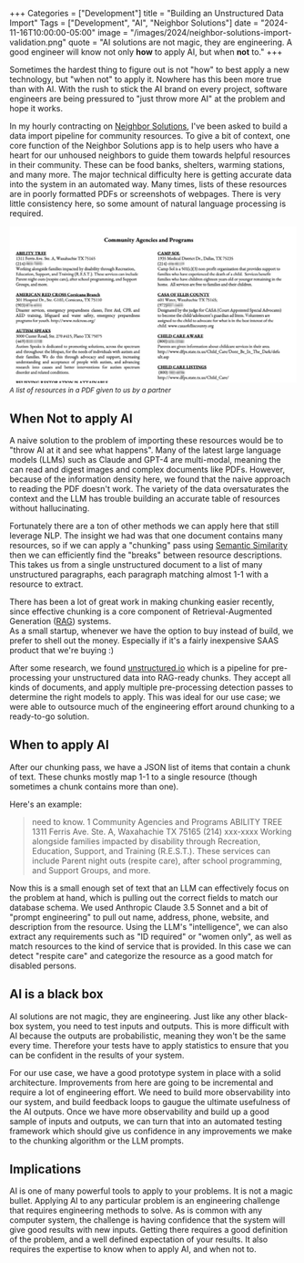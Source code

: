 +++
Categories = ["Development"]
title = "Building an Unstructured Data Import"
Tags = ["Development", "AI", "Neighbor Solutions"]
date = "2024-11-16T10:00:00-05:00"
image = "/images/2024/neighbor-solutions-import-validation.png"
quote = "AI solutions are not magic, they are engineering.  A good engineer will know not only **how** to apply AI, but when **not** to."
+++

Sometimes the hardest thing to figure out is not "how" to best apply a new technology, but "when not" to apply it.
Nowhere has this been more true than with AI.  With the rush to stick the AI brand on every project, software engineers
are being pressured to "just throw more AI" at the problem and hope it works.

In my hourly contracting on [Neighbor Solutions](https://neighbor.solutions/), I've been asked to build a data import
pipeline for community resources.  To give a bit of context, one core function of the Neighbor Solutions app is to
help users who have a heart for our unhoused neighbors to guide them towards helpful resources in their community.  These
can be food banks, shelters, warming stations, and many more.  The major technical difficulty here is getting accurate
data into the system in an automated way.  Many times, lists of these resources are in poorly formatted PDFs or screenshots
of webpages.  There is very little consistency here, so some amount of natural language processing is required.

![Image of a PDF containing unstructured resources](/images/2024/neighbor-solutions-resources.png)
<small><em>A list of resources in a PDF given to us by a partner</em></small>

## When Not to apply AI

A naive solution to the problem of importing these resources would be to "throw AI at it and see what happens".  Many
of the latest large language models (LLMs) such as Claude and GPT-4 are multi-modal, meaning the can read and digest
images and complex documents like PDFs.  However, because of the information density here, we found that the naive
approach to reading the PDF doesn't work.  The variety of the data oversaturates the context and the LLM has trouble
building an accurate table of resources without hallucinating.

Fortunately there are a ton of other methods we can apply here that still leverage NLP.  The insight we had was
that one document contains many resources, so if we can apply a "chunking" pass using [Semantic Similarity](https://en.wikipedia.org/wiki/Semantic_similarity)
then we can efficiently find the "breaks" between resource descriptions.  This takes us from a single unstructured
document to a list of many unstructured paragraphs, each paragraph matching almost 1-1 with a resource to extract.

There has been a lot of great work in making chunking easier recently, since effective chunking is a core component of
Retrieval-Augmented Generation ([RAG](https://aws.amazon.com/what-is/retrieval-augmented-generation/)) systems.   
As a small startup, whenever we have the option to buy instead of build, we prefer to shell out the money.  Especially
if it's a fairly inexpensive SAAS product that we're buying :)

After some research, we found [unstructured.io](https://unstructured.io/) which is a pipeline for pre-processing your
unstructured data into RAG-ready chunks.  They accept all kinds of documents, and apply multiple pre-processing
detection passes to determine the right models to apply.  This was ideal for our use case; we were able to outsource
much of the engineering effort around chunking to a ready-to-go solution.

## When to apply AI

After our chunking pass, we have a JSON list of items that contain a chunk of text.  These chunks mostly map 1-1 to
a single resource (though sometimes a chunk contains more than one).

Here's an example:

> need to know.
> 1
> Community Agencies and Programs
> ABILITY TREE
> 1311 Ferris Ave. Ste. A, Waxahachie TX 75165
> (214) xxx-xxxx
> Working alongside families impacted by disability through Recreation, Education, Support, and Training (R.E.S.T.). These services can include Parent night outs (respite care), after school programming, and Support Groups, and more.

Now this is a small enough set of text that an LLM can effectively focus on the problem at hand, which is pulling out
the correct fields to match our database schema.  We used Anthropic Claude 3.5 Sonnet and a bit of "prompt engineering"
to pull out name, address, phone, website, and description from the resource.  Using the LLM's "intelligence", we can
also extract any requirements such as "ID required" or "women only", as well as match resources to the kind of service
that is provided.  In this case we can detect "respite care" and categorize the resource as a good match for disabled
persons.

## AI is a black box

AI solutions are not magic, they are engineering.  Just like any other black-box system, you need to test inputs and
outputs.  This is more difficult with AI because the outputs are probabilistic, meaning they won't be the same every
time.  Therefore your tests have to apply statistics to ensure that you can be confident in the results of your system.

For our use case, we have a good prototype system in place with a solid architecture.  Improvements from here are going
to be incremental and require a lot of engineering effort.  We need to build more observability into our system, and
build feedback loops to gaugue the ultimate usefulness of the AI outputs.  Once we have more observability and build up
a good sample of inputs and outputs, we can turn that into an automated testing framework which should give us confidence
in any improvements we make to the chunking algorithm or the LLM prompts.

## Implications

AI is one of many powerful tools to apply to your problems.  It is not a magic bullet.  Applying AI to any particular
problem is an engineering challenge that requires engineering methods to solve.  As is common with any computer system,
the challenge is having confidence that the system will give good results with new inputs.  Getting there requires
a good definition of the problem, and a well defined expectation of your results.  It also requires the expertise
to know when to apply AI, and when not to.
